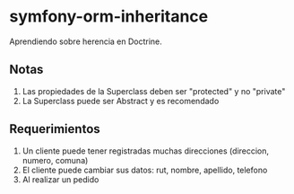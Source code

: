 # symfony-orm-inheritance
Aprendiendo sobre herencia en Doctrine.

## Notas
1. Las propiedades de la Superclass deben ser "protected" y no "private"
2. La Superclass puede ser Abstract y es recomendado


## Requerimientos
1. Un cliente puede tener registradas muchas direcciones (direccion, numero, comuna)
1. El cliente puede cambiar sus datos: rut, nombre, apellido, telefono
1. Al realizar un pedido

